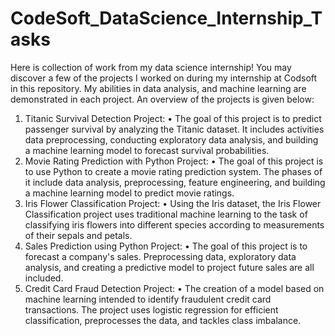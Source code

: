 # CodeSoft_DataScience_Internship_Tasks
Here is collection of work from my data science internship! You may discover a few of the projects I worked on during my internship at Codsoft in this repository. My abilities in data analysis, and machine learning are demonstrated in each project. An overview of the projects is given below:
1.	Titanic Survival Detection Project:
•	The goal of this project is to predict passenger survival by analyzing the Titanic dataset. It includes activities data preprocessing, conducting exploratory data analysis, and building a machine learning model to forecast survival probabilities.
2.	Movie Rating Prediction with Python Project:
•	The goal of this project is to use Python to create a movie rating prediction system. The phases of it include data analysis, preprocessing, feature engineering, and building a machine learning model to predict movie ratings. 
3.	Iris Flower Classification Project:
•	Using the Iris dataset, the Iris Flower Classification project uses traditional machine learning to the task of classifying iris flowers into different species according to measurements of their sepals and petals.
4.	Sales Prediction using Python Project:
•	The goal of this project is to forecast a company's sales. Preprocessing data, exploratory data analysis, and creating a predictive model to project future sales are all included.
5.	Credit Card Fraud Detection Project:
•	The creation of a model based on machine learning intended to identify fraudulent credit card transactions. The project uses logistic regression for efficient classification, preprocesses the data, and tackles class imbalance.

